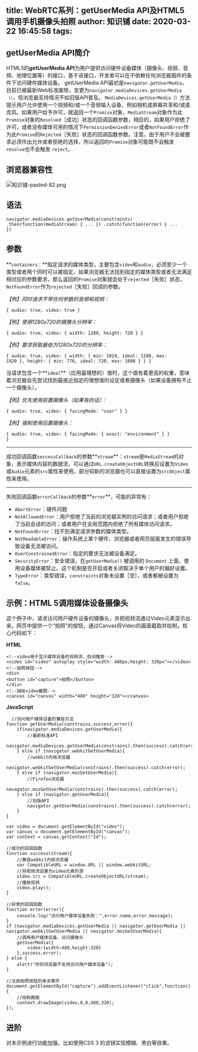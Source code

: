 title: WebRTC系列：getUserMedia API及HTML5 调用手机摄像头拍照
author: 知识铺
date: 2020-03-22 16:45:58
tags:
---
## getUserMedia API简介

HTML5的**getUserMedia API**为用户提供访问硬件设备媒体（摄像头、视频、音频、地理位置等）的接口，基于该接口，开发者可以在不依赖任何浏览器插件的条件下访问硬件媒体设备。
getUserMedia API最初是`navigator.getUserMedia`，目前已被最新Web标准废除，变更为`navigator.mediaDevices.getUserMedia（）`，但浏览器支持情况不如旧版API普及。
`MediaDevices.getUserMedia（）`方法提示用户允许使用一个视频和/或一个音频输入设备，例如相机或屏幕共享和/或麦克风。如果用户给予许可，就返回一个`Promise`对象，`MediaStream`对象作为此`Promise`对象的`Resolved`［成功］状态的回调函数参数，相应的，如果用户拒绝了许可，或者没有媒体可用的情况下`PermissionDeniedError`或者`NotFoundError`作为此`Promise`的`Rejected`［失败］状态的回调函数参数。注意，由于用户不会被要求必须作出允许或者拒绝的选择，所以返回的`Promise`对象可能既不会触发`resolve`也不会触发 `reject`。

## 浏览器兼容性


![知识铺-pasted-82.png](https:\/\/blog.zshipu.com/tlg/images/pasted-82.png)

## 语法

<code>navigator.mediaDevices.getUserMedia(constraints)
.then(function(mediaStream) { ... })
.catch(function(error) { ... })</code> 
## 参数

**`containers：`**指定请求的媒体类型，主要包含`video`和`audio`，必须至少一个类型或者两个同时可以被指定。如果浏览器无法找到指定的媒体类型或者无法满足相对应的参数要求，那么返回的`Promise`对象就会处于`rejected`［失败］状态，`NotFoundError`作为`rejected`［失败］回调的参数。

_【例】同时请求不带任何参数的音频和视频：_

 <code>{ audio: true, video: true }</code> 

_【例】使用1280x720的摄像头分辨率：_

<code>{
 audio: true,
 video: { width: 1280, height: 720 }
}</code> 

_【例】要求获取最低为1280x720的分辨率：_

<code>{
 audio: true,
 video: {
 width: { min: 1024, ideal: 1280, max: 1920 },
 height: { min: 776, ideal: 720, max: 1080 }
  }
}</code> 

当请求包含一个**`ideal`**（应用最理想的）值时，这个值有着更高的权重，意味着浏览器会先尝试找到最接近指定的理想值的设定或者摄像头（如果设备拥有不止一个摄像头）。

_【例】优先使用前置摄像头（如果有的话）：_

<code>{ audio: true, video: { facingMode: "user" } }</code> 

_【例】强制使用后置摄像头：_

<code>{ audio: true, video: { facingMode: { exact: "environment" } } }</code> 

* * *

成功回调函数`seccessCallback`的参数**`stream`**：`stream`是`MediaStream`的对象，表示媒体内容的数据流，可以通过`URL.createObjectURL`转换后设置为`Video`或`Audio`元素的`src`属性来使用，部分较新的浏览器也可以直接设置为`srcObject`属性来使用。

* * *

失败回调函数`errorCallback`的参数**`error`**，可能的异常有：

*   `AbortError`：硬件问题
*   `NotAllowedError`：用户拒绝了当前的浏览器实例的访问请求；或者用户拒绝了当前会话的访问；或者用户在全局范围内拒绝了所有媒体访问请求。
*   `NotFoundError`：找不到满足请求参数的媒体类型。
*   `NotReadableError`：操作系统上某个硬件、浏览器或者网页层面发生的错误导致设备无法被访问。
*   `OverConstrainedError`：指定的要求无法被设备满足。
*   `SecurityError`：安全错误，在`getUserMedia()` 被调用的 `Document`
    上面，使用设备媒体被禁止。这个机制是否开启或者关闭取决于单个用户的偏好设置。
*   `TypeError`：类型错误，`constraints`对象未设置［空］，或者都被设置为`false`。

## 示例：HTML 5调用媒体设备摄像头

这个例子中，请求访问用户硬件设备的摄像头，并把视频流通过Video元素显示出来。网页中提供一个"拍照"的按钮，通过Canvas将Video的画面截取并绘制，核心代码如下：

**HTML**
```
<!--video用于显示媒体设备的视频流，自动播放-->
<video id="video" autoplay style="width: 480px;height: 320px"></video>
<!--拍照按钮-->
<div>
<button id="capture">拍照</button>
</div>
<!--描绘video截图-->
<canvas id="canvas" width="480" height="320"></canvas>
```

**JavaScript**

```
  //访问用户媒体设备的兼容方法
function getUserMedia(constrains,success,error){
    if(navigator.mediaDevices.getUserMedia){
        //最新标准API
        navigator.mediaDevices.getUserMedia(constrains).then(success).catch(error);
    } else if (navigator.webkitGetUserMedia){
        //webkit内核浏览器
        navigator.webkitGetUserMedia(constrains).then(success).catch(error);
    } else if (navigator.mozGetUserMedia){
        //Firefox浏览器
        navagator.mozGetUserMedia(constrains).then(success).catch(error);
    } else if (navigator.getUserMedia){
        //旧版API
        navigator.getUserMedia(constrains).then(success).catch(error);
    }
}

var video = document.getElementById("video");
var canvas = document.getElementById("canvas");
var context = canvas.getContext("2d");

//成功的回调函数
function success(stream){
    //兼容webkit内核浏览器
    var CompatibleURL = window.URL || window.webkitURL;
    //将视频流设置为video元素的源
    video.src = CompatibleURL.createObjectURL(stream);
    //播放视频
    video.play();
}

//异常的回调函数
function error(error){
    console.log("访问用户媒体设备失败：",error.name,error.message);
}
if (navigator.mediaDevices.getUserMedia || navigator.getUserMedia || navigator.webkitGetUserMedia || navigator.mozGetUserMedia){
    //调用用户媒体设备，访问摄像头
    getUserMedia({
        video:{width:480,height:320}
    },success,error);
} else {
    alert("你的浏览器不支持访问用户媒体设备");
}

//注册拍照按钮的单击事件
document.getElementById("capture").addEventListener("click",function(){
    //绘制画面
    context.drawImage(video,0,0,480,320);
});
```
## 进阶

对本示例进行功能加强，比如使用CSS 3 的滤镜实现模糊、黑白等效果。
